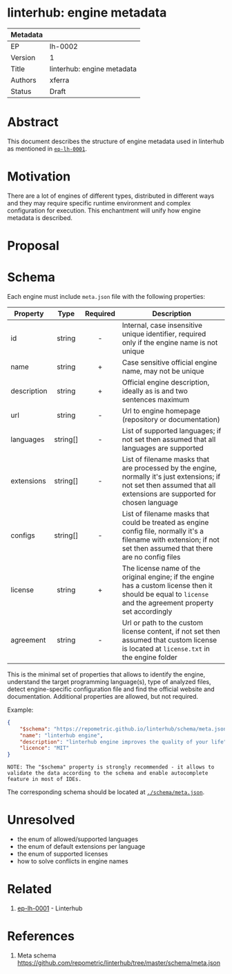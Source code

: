 # linterhub: engine metadata

| Metadata     |                                         |
| ------------ |-----------------------------------------|
| EP           | lh-0002                                 |
| Version      | 1                                       |
| Title        | linterhub: engine metadata              |
| Authors      | xferra                                  |
| Status       | Draft                                   |

# Abstract

This document describes the structure of engine metadata used in linterhub as mentioned in [`ep-lh-0001`](#related).

# Motivation

There are a lot of engines of different types, distributed in different ways and they may require specific runtime environment and complex configuration for execution. This enchantment will unify how engine metadata is described.

# Proposal

# Schema

Each engine must include `meta.json` file with the following properties:

| Property    | Type     | Required | Description |
| -           | :-:      | :-:      | -           |
| id          | string   | -        | Internal, case insensitive unique identifier, required only if the engine name is not unique |
| name        | string   | +        | Case sensitive official engine name, may not be unique |
| description | string   | +        | Official engine description, ideally as is and two sentences maximum |
| url         | string   | -        | Url to engine homepage (repository or documentation) |
| languages   | string[] | -        | List of supported languages; if not set then assumed that all languages are supported |
| extensions  | string[] | -        | List of filename masks that are processed by the engine, normally it's just extensions; if not set then assumed that all extensions are supported for chosen language |
| configs     | string[] | -        | List of filename masks that could be treated as engine config file, normally it's a filename with extension; if not set then assumed that there are no config files |
| license | string   | +        | The license name of the original engine; if the engine has a custom license then it should be equal to `license` and the agreement property set accordingly |
| agreement   | string   | -        | Url or path to the custom license content, if not set then assumed that custom license is located at `license.txt` in the engine folder |

This is the minimal set of properties that allows to identify the engine, understand the target programming language(s), type of analyzed files, detect engine-specific configuration file and find the official website and documentation. Additional properties are allowed, but not required. 

Example:
```json
{
    "$schema": "https://repometric.github.io/linterhub/schema/meta.json",
    "name": "linterhub engine",
    "description": "linterhub engine improves the quality of your life",
    "licence": "MIT"
}
```

```text
NOTE: The "$schema" property is strongly recommended - it allows to validate the data according to the schema and enable autocomplete feature in most of IDEs.
```

The corresponding schema should be located at [`./schema/meta.json`](#references).

# Unresolved

- the enum of allowed/supported languages
- the enum of default extensions per language
- the enum of supported licenses
- how to solve conflicts in engine names

# Related

1. [ep-lh-0001](ep-lh-0001.md) - Linterhub

# References

1. Meta schema https://github.com/repometric/linterhub/tree/master/schema/meta.json
